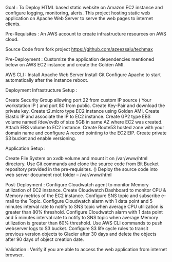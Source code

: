 Goal :
To Deploy HTML based static website on Amazon EC2 instance and configure logging, monitoring, alerts.  This project hosting static web application on Apache Web Server to serve the web pages to internet clients. 

Pre-Requisites :
An AWS account to create infrastructure resources on AWS cloud.

Source Code from fork project https://github.com/azeezsalu/techmax

Pre-Deployment :
Customize the application dependencies mentioned below on AWS EC2 instance and create the Golden AMI.

AWS CLI :
Install Apache Web Server
Install Git
Configure Apache to start automatically after the instance reboot.


Deployment
Infrastructure Setup :

Create Security Group allowing port 22 from custom IP source ( Your workstation IP ) and port 80 from public.
Create Key-Pair and download the private key.
Create t2.micro type EC2 instance using Golden AMI. 
Create Elastic IP and associate the IP to EC2 instance.
Create GP2 type EBS volume named /dev/xvdb of size 5GB in same AZ where EC2 was created.
Attach EBS volume to EC2 instance.
Create Route53 hosted zone with your domain name and configure A record pointing to the EC2 EIP.
Create private S3 bucket and enable versioning.


Application Setup :

Create File System on xvdb volume and mount it on /var/www/html directory. 
Use Git commands and clone the source code from Bit Bucket repository provided in the pre-requisites.  ()
Deploy the source code into web server document root folder – /var/www/html

Post-Deployment :
Configure Cloudwatch agent to monitor Memory utilization of EC2 instance.
Create Cloudwatch Dashboard to monitor CPU & Memory metrics of the EC2 instance.
Configure SNS topic and subscribe e-mail to the Topic.
Configure Cloudwatch alarm with 1 data point and 5 minutes interval rate to notify to SNS topic when average CPU utilization is greater than 80% threshold.
Configure Cloudwatch alarm with 1 data point and 5 minutes interval rate to notify to SNS topic when average Memory utilization is greater than 60% threshold. 
Use AWS CLI commands to push webserver logs to S3 bucket.
Configure S3 life cycle rules to transit previous version objects to Glacier after 30 days and delete the objects after 90 days of object creation date.

Validation :
Verify if you are able to access the web application from internet browser. 
